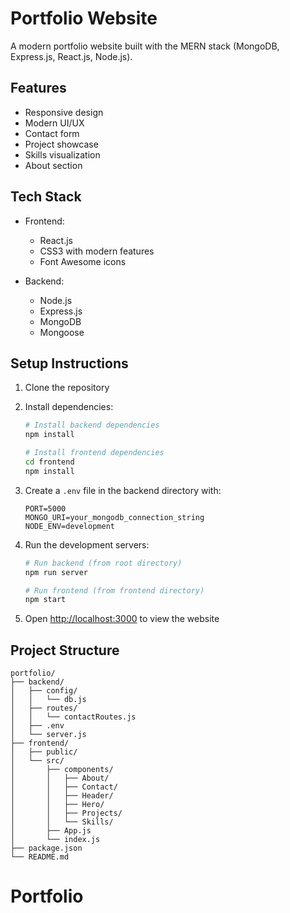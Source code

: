 # Portfolio Website

A modern portfolio website built with the MERN stack (MongoDB, Express.js, React.js, Node.js).

## Features

- Responsive design
- Modern UI/UX
- Contact form
- Project showcase
- Skills visualization
- About section

## Tech Stack

- Frontend:
  - React.js
  - CSS3 with modern features
  - Font Awesome icons
  
- Backend:
  - Node.js
  - Express.js
  - MongoDB
  - Mongoose

## Setup Instructions

1. Clone the repository
2. Install dependencies:
   ```bash
   # Install backend dependencies
   npm install
   
   # Install frontend dependencies
   cd frontend
   npm install
   ```

3. Create a `.env` file in the backend directory with:
   ```
   PORT=5000
   MONGO_URI=your_mongodb_connection_string
   NODE_ENV=development
   ```

4. Run the development servers:
   ```bash
   # Run backend (from root directory)
   npm run server
   
   # Run frontend (from frontend directory)
   npm start
   ```

5. Open [http://localhost:3000](http://localhost:3000) to view the website

## Project Structure

```
portfolio/
├── backend/
│   ├── config/
│   │   └── db.js
│   ├── routes/
│   │   └── contactRoutes.js
│   ├── .env
│   └── server.js
├── frontend/
│   ├── public/
│   └── src/
│       ├── components/
│       │   ├── About/
│       │   ├── Contact/
│       │   ├── Header/
│       │   ├── Hero/
│       │   ├── Projects/
│       │   └── Skills/
│       ├── App.js
│       └── index.js
├── package.json
└── README.md
```
# Portfolio